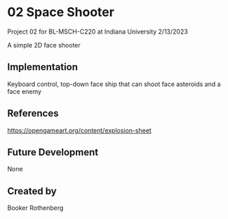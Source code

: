 # 02 Space Shooter

Project 02 for BL-MSCH-C220 at Indiana University 2/13/2023

A simple 2D face shooter

## Implementation

Keyboard control, top-down face ship that can shoot face asteroids and a face enemy

## References

https://opengameart.org/content/explosion-sheet

## Future Development

None

## Created by
Booker Rothenberg
